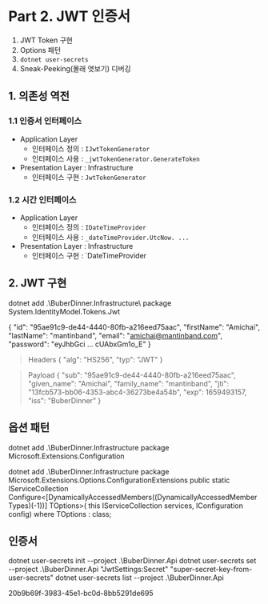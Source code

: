# Part 2. JWT 인증서

1. JWT Token 구현
1. Options 패턴
1. `dotnet user-secrets`
1. Sneak-Peeking(몰래 엿보기) 디버깅

## 1. 의존성 역전
### 1.1 인증서 인터페이스
- Application Layer
  - 인터페이스 정의 : `IJwtTokenGenerator`
  - 인터페이스 사용 : `_jwtTokenGenerator.GenerateToken`
- Presentation Layer : Infrastructure
  - 인터페이스 구현 : `JwtTokenGenerator`
### 1.2 시간 인터페이스
- Application Layer
  - 인터페이스 정의 : `IDateTimeProvider`
  - 인터페이스 사용 : `_dateTimeProvider.UtcNow. ...`
- Presentation Layer : Infrastructure
  - 인터페이스 구현 : `DateTimeProvider

## 2. JWT 구현
dotnet add .\BuberDinner.Infrastructure\ package System.IdentityModel.Tokens.Jwt


{
  "id": "95ae91c9-de44-4440-80fb-a216eed75aac",
  "firstName": "Amichai",
  "lastName": "mantinband",
  "email": "amichai@mantinband.com",
  "password": "eyJhbGci ... cUAbxGm1o_E"
}

> Headers
{
    "alg": "HS256",
    "typ": "JWT"
}

> Payload
{
    "sub": "95ae91c9-de44-4440-80fb-a216eed75aac",
    "given_name": "Amichai",
    "family_name": "mantinband",
    "jti": "13fcb573-bb06-4353-abc4-36273be4a54b",
    "exp": 1659493157,
    "iss": "BuberDinner"
}

## 옵션 패턴
dotnet add .\BuberDinner.Infrastructure package Microsoft.Extensions.Configuration
 

dotnet add .\BuberDinner.Infrastructure package Microsoft.Extensions.Options.ConfigurationExtensions
    public static IServiceCollection Configure<[DynamicallyAccessedMembers((DynamicallyAccessedMemberTypes)(-1))] TOptions>(
        this IServiceCollection services, 
        IConfiguration config) where TOptions : class;

## 인증서
dotnet user-secrets init --project .\BuberDinner.Api
dotnet user-secrets set --project .\BuberDinner.Api "JwtSettings:Secret" "super-secret-key-from-user-secrets"
dotnet user-secrets list --project .\BuberDinner.Api

  <PropertyGroup>
    <UserSecretsId>20b9b69f-3983-45e1-bc0d-8bb5291de695</UserSecretsId>
  </PropertyGroup>
